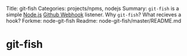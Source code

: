 Title: git-fish
Categories: projects/npms, nodejs
Summary: `git-fish` is a simple [Node.js](/nodejs) [Github Webhook](http://developer.github.com/webhooks/) listener. Why `git-fish`? What recieves a hook?
Forkme: node-git-fish
Readme: node-git-fish/master/README.md

# git-fish

